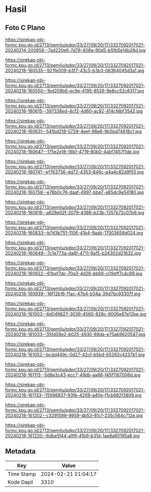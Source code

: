 # Hasil

## Foto C Plano

https://sirekap-obj-formc.kpu.go.id/2713/pemilu/pdpr/33/27/09/20/17/3327092017021-20240214-200858--7ad220e6-7d78-408a-90d5-b5fb5e14b26d.jpg

https://sirekap-obj-formc.kpu.go.id/2713/pemilu/pdpr/33/27/09/20/17/3327092017021-20240218-160535--921fe009-b3f7-43c5-b3b3-06364045d3a1.jpg

https://sirekap-obj-formc.kpu.go.id/2713/pemilu/pdpr/33/27/09/20/17/3327092017021-20240218-160550--1bd208b6-ec9e-4195-8526-9e8cc52c8317.jpg

https://sirekap-obj-formc.kpu.go.id/2713/pemilu/pdpr/33/27/09/20/17/3327092017021-20240218-160615--397338ed-4cf2-4d60-ac92-414cf4bf3542.jpg

https://sirekap-obj-formc.kpu.go.id/2713/pemilu/pdpr/33/27/09/20/17/3327092017021-20240218-160631--541bd218-5729-4eef-98e6-9b5bd74618c1.jpg

https://sirekap-obj-formc.kpu.go.id/2713/pemilu/pdpr/33/27/09/20/17/3327092017021-20240218-160647--175e2e18-19b1-4719-80b0-4abf7457f1de.jpg

https://sirekap-obj-formc.kpu.go.id/2713/pemilu/pdpr/33/27/09/20/17/3327092017021-20240218-160741--ef763736-dd72-4353-846c-a4a4c82d9f55.jpg

https://sirekap-obj-formc.kpu.go.id/2713/pemilu/pdpr/33/27/09/20/17/3327092017021-20240218-160758--e76b0c76-daaf-4997-bbe7-a85dc9e54180.jpg

https://sirekap-obj-formc.kpu.go.id/2713/pemilu/pdpr/33/27/09/20/17/3327092017021-20240218-160816--a628e02f-2079-4366-b23b-1357b72c07b9.jpg

https://sirekap-obj-formc.kpu.go.id/2713/pemilu/pdpr/33/27/09/20/17/3327092017021-20240218-160833--b7d3b751-1106-41b4-9aab-17003658d024.jpg

https://sirekap-obj-formc.kpu.go.id/2713/pemilu/pdpr/33/27/09/20/17/3327092017021-20240218-160849--7c1e773a-da6f-4711-9af5-b24302d21632.jpg

https://sirekap-obj-formc.kpu.go.id/2713/pemilu/pdpr/33/27/09/20/17/3327092017021-20240218-160922--61bef7dc-70a3-4d26-bb68-c09eff7c4c89.jpg

https://sirekap-obj-formc.kpu.go.id/2713/pemilu/pdpr/33/27/09/20/17/3327092017021-20240218-160939--16f12b16-f1ac-47b4-b34a-39d7bc93307f.jpg

https://sirekap-obj-formc.kpu.go.id/2713/pemilu/pdpr/33/27/09/20/17/3327092017021-20240218-161003--6d049827-3036-4560-828c-9006e67e12be.jpg

https://sirekap-obj-formc.kpu.go.id/2713/pemilu/pdpr/33/27/09/20/17/3327092017021-20240218-161033--35fd09e2-b025-4930-89da-e75ab9620547.jpg

https://sirekap-obj-formc.kpu.go.id/2713/pemilu/pdpr/33/27/09/20/17/3327092017021-20240218-161052--bcdd449c-0d27-42cf-b5bd-65292c4237b1.jpg

https://sirekap-obj-formc.kpu.go.id/2713/pemilu/pdpr/33/27/09/20/17/3327092017021-20240218-161113--5d8e3c43-ecc7-49db-aa88-f45f1187006d.jpg

https://sirekap-obj-formc.kpu.go.id/2713/pemilu/pdpr/33/27/09/20/17/3327092017021-20240218-161133--15996837-93fb-4269-a40e-f1cb682f3809.jpg

https://sirekap-obj-formc.kpu.go.id/2713/pemilu/pdpr/33/27/09/20/17/3327092017021-20240218-161202--c3291589-9959-4b53-81c1-235c564c712e.jpg

https://sirekap-obj-formc.kpu.go.id/2713/pemilu/pdpr/33/27/09/20/17/3327092017021-20240218-161220--6dbe5f44-a1f9-41b9-b31d-1ae8a60195a8.jpg


## Metadata

| Key        | Value               |
| ---------- | ------------------- |
| Time Stamp | 2024-02-21 21:04:17 |
| Kode Dapil | 3310                |



